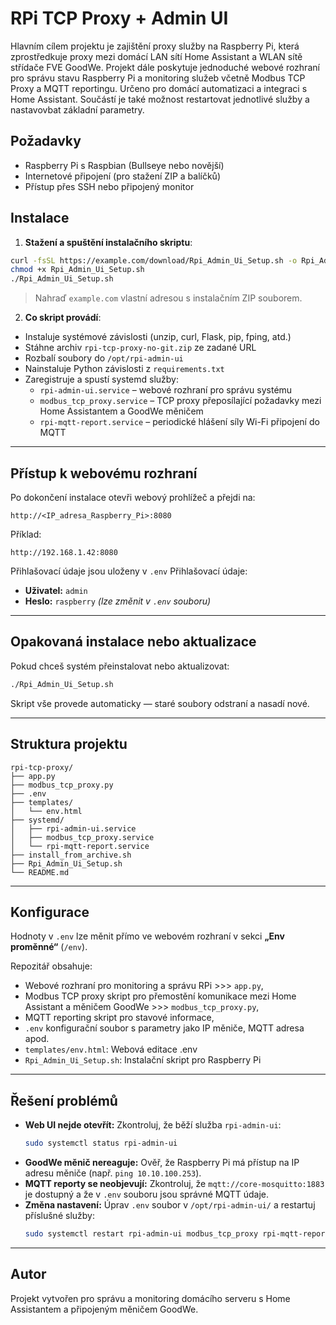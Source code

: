# RPi TCP Proxy + Admin UI

Hlavním cílem projektu je zajištění proxy služby na Raspberry Pi, která zprostředkuje proxy mezi domácí LAN sítí Home Assistant a WLAN sítě střídače FVE GoodWe. Projekt dále poskytuje jednoduché webové rozhraní pro správu stavu Raspberry Pi a monitoring služeb včetně Modbus TCP Proxy a MQTT reportingu.
Určeno pro domácí automatizaci a integraci s Home Assistant. Součástí je také možnost restartovat jednotlivé služby a nastavovbat základní parametry.

## Požadavky
- Raspberry Pi s Raspbian (Bullseye nebo novější)
- Internetové připojení (pro stažení ZIP a balíčků)
- Přístup přes SSH nebo připojený monitor

## Instalace

1. **Stažení a spuštění instalačního skriptu**:

```bash
curl -fsSL https://example.com/download/Rpi_Admin_Ui_Setup.sh -o Rpi_Admin_Ui_Setup.sh
chmod +x Rpi_Admin_Ui_Setup.sh
./Rpi_Admin_Ui_Setup.sh
```

> Nahraď `example.com` vlastní adresou s instalačním ZIP souborem.

2. **Co skript provádí**:

- Instaluje systémové závislosti (unzip, curl, Flask, pip, fping, atd.)
- Stáhne archiv `rpi-tcp-proxy-no-git.zip` ze zadané URL
- Rozbalí soubory do `/opt/rpi-admin-ui`
- Nainstaluje Python závislosti z `requirements.txt`
- Zaregistruje a spustí systemd služby:
  - `rpi-admin-ui.service` – webové rozhraní pro správu systému
  - `modbus_tcp_proxy.service` – TCP proxy přeposílající požadavky mezi Home Assistantem a GoodWe měničem
  - `rpi-mqtt-report.service` – periodické hlášení síly Wi-Fi připojení do MQTT

---

## Přístup k webovému rozhraní

Po dokončení instalace otevři webový prohlížeč a přejdi na:

```
http://<IP_adresa_Raspberry_Pi>:8080
```

Příklad:

```
http://192.168.1.42:8080
```
Přihlašovací údaje jsou uloženy v  `.env`
Přihlašovací údaje:
- **Uživatel:** `admin`
- **Heslo:** `raspberry` *(lze změnit v `.env` souboru)*
---

## Opakovaná instalace nebo aktualizace

Pokud chceš systém přeinstalovat nebo aktualizovat:

```bash
./Rpi_Admin_Ui_Setup.sh
```

Skript vše provede automaticky — staré soubory odstraní a nasadí nové.

---

## Struktura projektu

```
rpi-tcp-proxy/
├── app.py
├── modbus_tcp_proxy.py
├── .env
├── templates/
│   └── env.html
├── systemd/
│   ├── rpi-admin-ui.service
│   ├── modbus_tcp_proxy.service
│   └── rpi-mqtt-report.service
├── install_from_archive.sh
├── Rpi_Admin_Ui_Setup.sh
└── README.md
```

---

## Konfigurace

Hodnoty v `.env` lze měnit přímo ve webovém rozhraní v sekci **„Env proměnné“** (`/env`).


Repozitář obsahuje:
- Webové rozhraní pro monitoring a správu RPi >>> `app.py`,
- Modbus TCP proxy skript pro přemostění komunikace mezi Home Assistant a měničem GoodWe >>> `modbus_tcp_proxy.py`,
- MQTT reporting skript pro stavové informace,
- `.env` konfigurační soubor s parametry jako IP měniče, MQTT adresa apod.
- `templates/env.html`: Webová editace .env
- `Rpi_Admin_Ui_Setup.sh`: Instalační skript pro Raspberry Pi

---

## Řešení problémů

- **Web UI nejde otevřít:** Zkontroluj, že běží služba `rpi-admin-ui`:
  ```bash
  sudo systemctl status rpi-admin-ui
  ```
- **GoodWe měnič nereaguje:** Ověř, že Raspberry Pi má přístup na IP adresu měniče (např. `ping 10.10.100.253`).
- **MQTT reporty se neobjevují:** Zkontroluj, že `mqtt://core-mosquitto:1883` je dostupný a že v `.env` souboru jsou správné MQTT údaje.
- **Změna nastavení:** Úprav `.env` soubor v `/opt/rpi-admin-ui/` a restartuj příslušné služby:
  ```bash
  sudo systemctl restart rpi-admin-ui modbus_tcp_proxy rpi-mqtt-report
  ```

---

## Autor

Projekt vytvořen pro správu a monitoring domácího serveru s Home Assistantem a připojeným měničem GoodWe.

